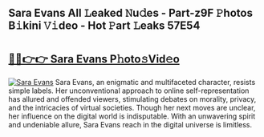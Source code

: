 ## Sara Evans All 𝙻eaked 𝙽u𝚍es - Part-z9F 𝙿hotos B𝚒kini 𝚅𝚒deo - Hot 𝙿art 𝙻eaks 57E54

# <h2><a href="http://ld0jnnv.urlbe.top/?page=Sara+Evans">🔗🔗👉👉 Sara Evans P𝚑oto𝚜Vid𝚎o</a></h2>

[![Sara Evans](https://i.imgur.com/eBuTRDB.gif)](http://ld0jnnv.urlbe.top/?page=Sara+Evans)
Sara Evans, an enigmatic and multifaceted character, resists simple labels. Her unconventional approach to online self-representation has allured and offended viewers, stimulating debates on morality, privacy, and the intricacies of virtual societies. Though her next moves are unclear, her influence on the digital world is indisputable. With an unwavering spirit and undeniable allure, Sara Evans reach in the digital universe is limitless.
